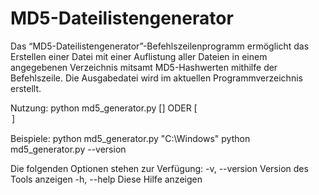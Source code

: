 # MD5-Dateilistengenerator
Das “MD5-Dateilistengenerator”-Befehlszeilenprogramm ermöglicht das Erstellen einer Datei mit einer Auflistung aller Dateien in einem angegebenen Verzeichnis mitsamt MD5-Hashwerten mithilfe der Befehlszeile. Die Ausgabedatei wird im aktuellen Programmverzeichnis erstellt.

Nutzung: python md5_generator.py [<Ordnerpfad>] ODER [<Option>]

Beispiele:  python md5_generator.py "C:\Windows"
            python md5_generator.py --version 

Die folgenden Optionen stehen zur Verfügung:
    -v, --version    Version des Tools anzeigen
    -h, --help       Diese Hilfe anzeigen

